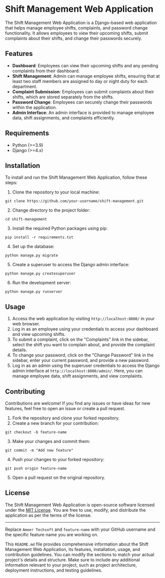 # Shift Management Web Application

The Shift Management Web Application is a Django-based web application that helps manage employee shifts, complaints, and password change functionality. It allows employees to view their upcoming shifts, submit complaints about their shifts, and change their passwords securely.

## Features

- **Dashboard**: Employees can view their upcoming shifts and any pending complaints from their dashboard.
- **Shift Management**: Admin can manage employee shifts, ensuring that at least two staff members are assigned to day or night duty for each department.
- **Complaint Submission**: Employees can submit complaints about their shifts, which are stored separately from the shifts.
- **Password Change**: Employees can securely change their passwords within the application.
- **Admin Interface**: An admin interface is provided to manage employee data, shift assignments, and complaints efficiently.

## Requirements

- Python (>=3.9)
- Django (>=4.x)

## Installation

To install and run the Shift Management Web Application, follow these steps:

1. Clone the repository to your local machine:

````
git clone https://github.com/your-username/shift-management.git
````

2. Change directory to the project folder:

````
cd shift-management
````

3. Install the required Python packages using pip:

````
pip install -r requirements.txt
````

4. Set up the database:

````
python manage.py migrate
````

5. Create a superuser to access the Django admin interface:

````
python manage.py createsuperuser
````

6. Run the development server:

````
python manage.py runserver
````

## Usage

1. Access the web application by visiting `http://localhost:8000/` in your web browser.
2. Log in as an employee using your credentials to access your dashboard and view upcoming shifts.
3. To submit a complaint, click on the "Complaints" link in the sidebar, select the shift you want to complain about, and provide the complaint details.
4. To change your password, click on the "Change Password" link in the sidebar, enter your current password, and provide a new password.
5. Log in as an admin using the superuser credentials to access the Django admin interface at `http://localhost:8000/admin/`. Here, you can manage employee data, shift assignments, and view complaints.

## Contributing

Contributions are welcome! If you find any issues or have ideas for new features, feel free to open an issue or create a pull request.

1. Fork the repository and clone your forked repository.
2. Create a new branch for your contribution:

````
git checkout -b feature-name
````

3. Make your changes and commit them:

````
git commit -m "Add new feature"
````

4. Push your changes to your forked repository:

````
git push origin feature-name
````

5. Open a pull request on the original repository.

## License

The Shift Management Web Application is open-source software licensed under the [MIT License](LICENSE). You are free to use, modify, and distribute the application as per the terms of the license.

---
Replace `Ameer Techsoft` and `feature-name` with your GitHub username and the specific feature name you are working on.

This `README.md` file provides comprehensive information about the Shift Management Web Application, its features, installation, usage, and contribution guidelines. You can modify the sections to match your actual project's details and structure. Make sure to include any additional information relevant to your project, such as project architecture, deployment instructions, and testing guidelines.

